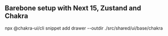 ## Barebone setup with Next 15, Zustand and Chakra
npx @chakra-ui/cli snippet add drawer --outdir ./src/shared/ui/base/chakra


